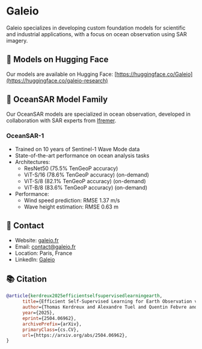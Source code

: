 # Galeio

Galeio specializes in developing custom foundation models for scientific and industrial applications, with a focus on ocean observation using SAR imagery.

## 🤗 Models on Hugging Face

Our models are available on Hugging Face:
[https://huggingface.co/Galeio](https://huggingface.co/galeio-research)

## 🌊 OceanSAR Model Family

Our OceanSAR models are specialized in ocean observation, developed in collaboration with SAR experts from [Ifremer](https://en.ifremer.fr/).

### OceanSAR-1
- Trained on 10 years of Sentinel-1 Wave Mode data
- State-of-the-art performance on ocean analysis tasks
- Architectures:
  - ResNet50 (75.5% TenGeoP accuracy)
  - ViT-S/16 (78.6% TenGeoP accuracy) (on-demand)
  - ViT-S/8 (82.1% TenGeoP accuracy) (on-demand)
  - ViT-B/8 (83.6% TenGeoP accuracy) (on-demand)
- Performance:
  - Wind speed prediction: RMSE 1.37 m/s
  - Wave height estimation: RMSE 0.63 m

## 📧 Contact

- Website: [galeio.fr](https://www.galeio.fr)
- Email: [contact@galeio.fr](mailto:contact@galeio.fr)
- Location: Paris, France
- LinkedIn: [Galeio](https://linkedin.com/company/galeio)

## 📚 Citation

```bibtex
@article{kerdreux2025efficientselfsupervisedlearningearth,
      title={Efficient Self-Supervised Learning for Earth Observation via Dynamic Dataset Curation}, 
      author={Thomas Kerdreux and Alexandre Tuel and Quentin Febvre and Alexis Mouche and Bertrand Chapron},
      year={2025},
      eprint={2504.06962},
      archivePrefix={arXiv},
      primaryClass={cs.CV},
      url={https://arxiv.org/abs/2504.06962}, 
}
```
